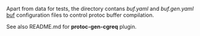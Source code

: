Apart from data for tests, the directory contans _buf.yaml_ and _buf.gen.yaml_ [buf](https://github.com/bufbuild/buf-tour) configuration files to control protoc buffer compilation.  

See also README.md for **protoc-gen-cgreq** plugin.  

